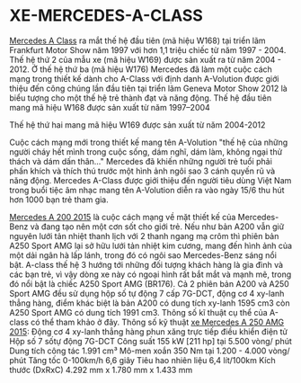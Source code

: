 XE-MERCEDES-A-CLASS
===================
<a rel="dofollow" target="_blank" href="http://mercedesmiennam.com/mercedes-a-class.htm">Mercedes A Class</a> ra mắt thế hệ đầu tiên (mã hiệu W168) tại triển lãm Frankfurt Motor Show năm 1997 với hơn 1,1 triệu chiếc từ năm 1997 - 2004. Thế hệ thứ 2 của mẫu xe (mã hiệu W169) được sản xuất ra từ năm 2004 - 2012. Ở thế hệ thứ ba (mã hiệu W176) Mercedes đã làm một cuộc cách mạng trong thiết kế dành cho A-Class với định danh A-Volution được giới thiệu đến công chúng lần đầu tiên tại triển lãm Geneva Motor Show 2012 là biểu tượng cho một thế hệ trẻ thành đạt và năng động.
Thế hệ đầu tiên mang mã hiệu W168 được sản xuất từ năm 1997–2004
	
Thế hệ thứ hai mang mã hiệu W169 được sản xuất từ năm 2004-2012

Cuộc cách mạng mới trong thiết kế mang tên A-Volution "thế hệ của những người cháy hết mình trong cuộc sống, dám nghĩ, dám làm, không ngại thử thách và dám dấn thân..." Mercedes đã khiến những người trẻ tuổi phải phấn khích và thích thú trước một hình ảnh ngôi sao 3 cánh quyến rũ và năng động. Mercedes A-Class được giới thiệu đến người tiêu dùng Việt Nam trong buổi tiệc âm nhạc mang tên A-Volution diễn ra vào ngày 15/6 thu hút hơn 1000 bạn trẻ tham gia.

<a rel="dofollow" target="_blank" href="http://mercedesmiennam.com/san-pham/xe-mercedes-a-class-200-model-2015.html">Mercedes A 200 2015</a> là cuộc cách mạng về mặt thiết kế của Mercedes-Benz và đang tạo nên một cơn sốt cho giới trẻ. Nếu như bản A200 vẫn giữ nguyên lưới tản nhiệt thanh lịch với 2 thanh ngang mạ crôm thì phiên bản A250 Sport AMG lại sở hữu lưới tản nhiệt kim cương, mang đến hình ảnh của một dải ngân hà lấp lánh, trong đó có ngôi sao Mercedes-Benz sáng nổi bật.
A-class thế hệ 3 hướng tới những đối tượng khách hàng là gia đình và các bạn trẻ, vì vậy dòng xe này có ngoại hình rất bắt mắt và mạnh mẽ, trong đó nổi bật là chiếc A250 Sport AMG (BR176). Cả 2 phiên bản A200 và A250 Sport AMG đều sử dụng hộp số tự động 7 cấp 7G-DCT, động cơ 4 xy-lanh thẳng hàng, điểm khác biệt là bản A200 có dung tích xy-lanh 1595 cm3 còn A250 Sport AMG có dung tích 1991 cm3. Thông số kĩ thuật cụ thể của A-class có thể tham khảo ở đây.
Thông số kỹ thuật <a rel="dofollow" target="_blank" href="http://mercedesmiennam.com/san-pham/xe-mercedes-a250-amg-2015.html">xe Mercedes A 250 AMG 2015</a>:
    Động cơ 4 xy-lanh thẳng hàng phun xăng trực tiếp
    điều khiển điện tử
    Hộp số 7 sốtự động 7G-DCT
    Công suất 155 kW [211 hp] tại 5.500 vòng/ phút
    Dung tích công tác 1.991 cm³
    Mô-men xoắn 350 Nm tại 1.200 - 4.000 vòng/ phút
    Tăng tốc 0-100km/h 6,6 giây
    Tiêu hao nhiên liệu 6,4 lít/100km
    Kích thước (DxRxC) 4.292 mm x 1.780 mm x 1.433 mm

